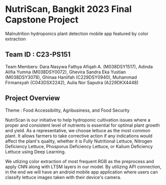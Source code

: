# NutriScan, Bangkit 2023 Final Capstone Project
Malnutrition hydroponics plant detection mobile app featured by color extraction

## Team ID : C23-PS151
Team Members: Dara Nasywa Fathya Afiqah A. (M038DSY1517), Adinda Alifia Yumna (M038DSY0072), Ghevira Sandra Eka Yustian (M038DSY3078), Ghinaa Haniifah (C229DSY0940), Muhammad Firmansyah (C043DSX2242), Aulia Nor Saputra (A229DKX4448)

## Project Overview
Theme : Food Accessibility, Agribusiness, and Food Security

NutriScan is our initiative to help hydroponic cultivation issues where a proper and consistent level of nutrients is essential for optimal plant growth and yield. As a representative, we choose lettuce as the most common plant. It allows farmers to take corrective action if any indications would affect the plant's quality, whether it is Fully Nutritional Lettuce, Nitrogen Deficiency Lettuce, Phosporus Deficiency Lettuce, or Kalium Deficiency Lettuce using Deep Learning. 

We utlizing color extraction of most frequent RGB as the preprocess and apply CNN along with LTSM layers in our model. By utilizing API connection, in the end we will have an android mobile app application where users can classify lettuce images taken with their device's camera.

